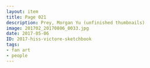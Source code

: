 ```yaml
---
layout: item
title: Page 021
description: Prey, Morgan Yu (unfinished thumbnails)
image: 201702_20170806_0033.jpg
date: 2017-05-06
ID: 2017-hiss-victore-sketchbook
tags: 
- fan art 
- people
---
```

